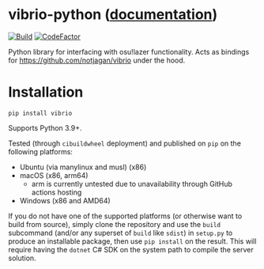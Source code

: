 # vibrio-python ([documentation](https://vibrio-python.readthedocs.io/en/latest/))

[![Build](https://github.com/notjagan/vibrio-python/actions/workflows/build.yml/badge.svg)](https://github.com/notjagan/vibrio-python/actions/workflows/build.yml)
[![CodeFactor](https://www.codefactor.io/repository/github/notjagan/vibrio-python/badge)](https://www.codefactor.io/repository/github/notjagan/vibrio-python)

Python library for interfacing with osu!lazer functionality. Acts as bindings for https://github.com/notjagan/vibrio under the hood.

# Installation

`pip install vibrio`

Supports Python 3.9+.

Tested (through `cibuildwheel` deployment) and published on `pip` on the following platforms:
- Ubuntu (via manylinux and musl) (x86)
- macOS (x86, arm64)
    - arm is currently untested due to unavailability through GitHub actions hosting
- Windows (x86 and AMD64)

If you do not have one of the supported platforms (or otherwise want to build from source), simply clone the repository and use the `build` subcommand (and/or any superset of `build` like `sdist`) in `setup.py` to produce an installable package, then use `pip install` on the result. This will require having the `dotnet` C# SDK on the system path to compile the server solution.
